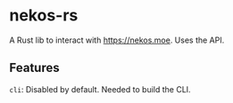 # nekos-rs
A Rust lib to interact with https://nekos.moe. Uses the API.

## Features
`cli`: Disabled by default. Needed to build the CLI.